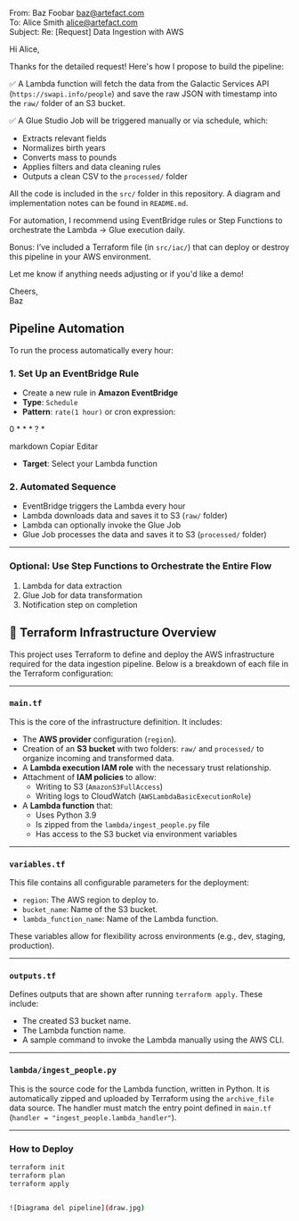 From: Baz Foobar <baz@artefact.com>  
To: Alice Smith <alice@artefact.com>  
Subject: Re: [Request] Data Ingestion with AWS  

Hi Alice,

Thanks for the detailed request! Here's how I propose to build the pipeline:

✅ A Lambda function will fetch the data from the Galactic Services API (`https://swapi.info/people`) and save the raw JSON with timestamp into the `raw/` folder of an S3 bucket.

✅ A Glue Studio Job will be triggered manually or via schedule, which:
- Extracts relevant fields
- Normalizes birth years
- Converts mass to pounds
- Applies filters and data cleaning rules
- Outputs a clean CSV to the `processed/` folder

 All the code is included in the `src/` folder in this repository. A diagram and implementation notes can be found in `README.md`.

 For automation, I recommend using EventBridge rules or Step Functions to orchestrate the Lambda → Glue execution daily.

 Bonus: I’ve included a Terraform file (in `src/iac/`) that can deploy or destroy this pipeline in your AWS environment.

Let me know if anything needs adjusting or if you'd like a demo!

Cheers,  
Baz

## Pipeline Automation

To run the process automatically every hour:

### 1. Set Up an EventBridge Rule

- Create a new rule in **Amazon EventBridge**
- **Type**: `Schedule`
- **Pattern**: `rate(1 hour)` or cron expression:  

0 * * * ? *

markdown
Copiar
Editar
- **Target**: Select your Lambda function

### 2. Automated Sequence

- EventBridge triggers the Lambda every hour  
- Lambda downloads data and saves it to S3 (`raw/` folder)  
- Lambda can optionally invoke the Glue Job  
- Glue Job processes the data and saves it to S3 (`processed/` folder)

---

### Optional: Use Step Functions to Orchestrate the Entire Flow

1. Lambda for data extraction  
2. Glue Job for data transformation  
3. Notification step on completion


## 📁 Terraform Infrastructure Overview

This project uses Terraform to define and deploy the AWS infrastructure required for the data ingestion pipeline. Below is a breakdown of each file in the Terraform configuration:

---

### `main.tf`

This is the core of the infrastructure definition. It includes:

- The **AWS provider** configuration (`region`).
- Creation of an **S3 bucket** with two folders: `raw/` and `processed/` to organize incoming and transformed data.
- A **Lambda execution IAM role** with the necessary trust relationship.
- Attachment of **IAM policies** to allow:
  - Writing to S3 (`AmazonS3FullAccess`)
  - Writing logs to CloudWatch (`AWSLambdaBasicExecutionRole`)
- A **Lambda function** that:
  - Uses Python 3.9
  - Is zipped from the `lambda/ingest_people.py` file
  - Has access to the S3 bucket via environment variables

---

### `variables.tf`

This file contains all configurable parameters for the deployment:

- `region`: The AWS region to deploy to.
- `bucket_name`: Name of the S3 bucket.
- `lambda_function_name`: Name of the Lambda function.

These variables allow for flexibility across environments (e.g., dev, staging, production).

---

### `outputs.tf`

Defines outputs that are shown after running `terraform apply`. These include:

- The created S3 bucket name.
- The Lambda function name.
- A sample command to invoke the Lambda manually using the AWS CLI.

---

### `lambda/ingest_people.py`

This is the source code for the Lambda function, written in Python. It is automatically zipped and uploaded by Terraform using the `archive_file` data source. The handler must match the entry point defined in `main.tf` (`handler = "ingest_people.lambda_handler"`).

---

### How to Deploy

```bash
terraform init
terraform plan
terraform apply


![Diagrama del pipeline](draw.jpg)

